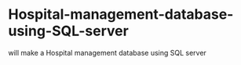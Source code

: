 # Hospital-management-database-using-SQL-server
will make a Hospital management database using SQL server
